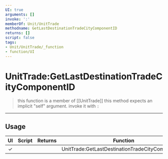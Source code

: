 ```yaml
---
UI: true
arguments: []
invoke: ':'
memberOf: Unit/UnitTrade
methodname: GetLastDestinationTradeCityComponentID
returns: []
script: false
tags:
- Unit/UnitTrade/_function
- function/UI
---
```

# UnitTrade:GetLastDestinationTradeCityComponentID
> this function is a member of [[UnitTrade]]
> this method expects an implicit "self" argument. invoke it with `:`
-----
## Usage
|  UI | Script | Returns | Function | Arguments |
|:---:|:------:|-------:|:--------:|:---------|
|✓| ||UnitTrade:GetLastDestinationTradeCityComponentID||
